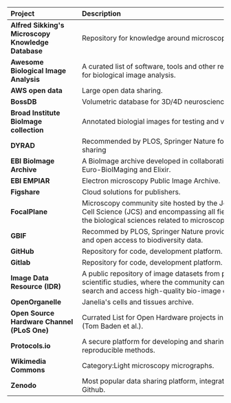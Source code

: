 | <div style="width:150px">Project</div>  | <div style="width:400px">Description</div> | <div style="width:150px">Resources</div> |
| :---| :--- | :---
| **Alfred Sikking's Microscopy Knowledge Database** | Repository for knowledge around microscopy optics. |[Website](https://amsikking.github.io/microscope_objectives/?s=09) |
**Awesome Biological Image Analysis** | A curated list of software, tools and other resources for biological image analysis. |[Website](https://github.com/hallvaaw/awesome-biological-image-analysis#readme) |
| **AWS open data**  | Large open data sharing.| [Website](https://aws.amazon.com/opendata/?wwps-cards.sort-by=item.additionalFields.sortDate&wwps-cards.sort-order=desc) |
| **BossDB** | Volumetric database for 3D/4D neuroscience data. | [Website](https://bossdb.org/) |
| **Broad Institute BioImage collection** | Annotated biologial images for testing and validation. | [Website](https://bbbc.broadinstitute.org/) |
| **DYRAD** | Recommended by PLOS, Springer Nature for data sharing |[Website](https://datadryad.org/stash)|
| **EBI BioImage Archive** | A BioImage archive developed in collaboration with Euro-BioIMaging and Elixir. | [Website](https://www.ebi.ac.uk/bioimage-archive/submit/)|
| **EBI EMPIAR**  | Electron microscopy Public Image Archive. | [Website](https://www.ebi.ac.uk/empiar/) |
| **Figshare** | Cloud solutions for publishers.  | [Website](https://figshare.com/) |
| **FocalPlane** |  Microscopy community site hosted by the Journal of Cell Science (JCS) and encompassing all fields in the biological sciences related to microscopy.  | [Website](https://focalplane.biologists.com/) [Twitter](https://twitter.com/focalplane_jcs/)
| **GBIF**  | Recommed by PLOS, Springer Nature providing Free and open access to biodiversity data.  | [Website](https://www.gbif.org/) |
| **GitHub** | Repository for code, development platform. |[Website](https://github.com/) |
| **Gitlab** | Repository for code, development platform. |[Website](https://about.gitlab.com/) |
| **Image Data Resource (IDR)** | A public repository of image datasets from published scientific studies, where the community can submit, search and access high-quality bio-image data. |[Website](https://idr.openmicroscopy.org/) |
| **OpenOrganelle**  | Janelia's cells and tissues archive. | [Website](https://openorganelle.janelia.org/) |
| **Open Source Hardware Channel (PLoS One)**  | Currated List for Open Hardware projects in science (Tom Baden et al.). | [PLoS One](https://journals.plos.org/plosone/browse/open_source_hardware) |
| **Protocols.io** | A secure platform for developing and sharing reproducible methods.  |[Website](https://www.protocols.io/)|
| **Wikimedia Commons** | Category:Light microscopy micrographs.  | [Website](https://commons.m.wikimedia.org/wiki/Category:Light_microscopy_micrographs)  |
| **Zenodo** | Most popular data sharing platform, integration with Github.  | [Website](https://zenodo.org/)  |


